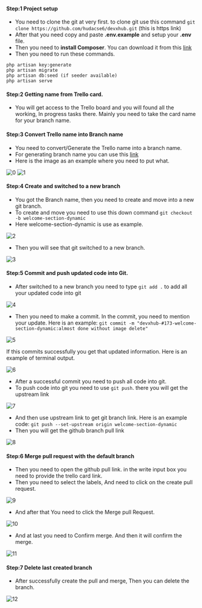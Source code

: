 #### Step:1 Project setup
- You need to clone the git at very first. to clone git use this command `git clone https://github.com/hudacse6/devxhub.git` (this is https link)
- After that you need copy and paste **.env.example** and setup your **.env** file.
- Then you need to **install Composer**. You can download it from this [link](https://getcomposer.org/download/)
- Then you need to run these commands.
```
php artisan key:generate
php artisan migrate
php artisan db:seed (if seeder available)
php artisan serve
```


#### Step:2 Getting name from Trello card.
- You will get access to the Trello board and you will found all the working, In progress tasks there. Mainly you need to take the card name for your branch name.
#### Step:3 Convert Trello name into Branch name
- You need to convert/Generate the Trello name into a branch name. 
- For generating branch name you can use this [link](https://devtools.stackblitz.io/)
- Here is the image as an example where you need to put what. 

![0](https://user-images.githubusercontent.com/19493662/116362897-61ead100-a824-11eb-9340-6d9250693751.png)
![1](https://user-images.githubusercontent.com/19493662/116362921-68794880-a824-11eb-8659-33b155062841.png)

#### Step:4 Create and switched to a new branch
- You got the Branch name, then you need to create and move into a new git branch.
- To create and move you need to use this down command
`git checkout -b welcome-section-dynamic` 
- Here welcome-section-dynamic is use as example.


![2](https://user-images.githubusercontent.com/19493662/116362943-6d3dfc80-a824-11eb-9b9e-f65016d2bf4d.PNG)

- Then you will see that git switched to a new branch.


![3](https://user-images.githubusercontent.com/19493662/116362967-74fda100-a824-11eb-836d-1845213f856f.png)




#### Step:5 Commit and push updated code into Git.
- After switched to a new branch you need to type `git add .` to add all your updated code into git

![4](https://user-images.githubusercontent.com/19493662/116362986-7929be80-a824-11eb-9f89-5062fb087f4e.png)

- Then you need to make a commit. In the commit, you need to mention your update.
Here is an example: `git commit -m "devxhub-#173-welcome-section-dynamic:almost done without image delete"`

![5](https://user-images.githubusercontent.com/19493662/116363008-7dee7280-a824-11eb-8a3b-badc594f9a5e.png)

If this commits successfully you get that updated information.
Here is an example of terminal output.

![6](https://user-images.githubusercontent.com/19493662/116363031-82b32680-a824-11eb-969b-c3f9409af92f.png)

- After a successful commit you need to push all code into git.
- To push code into git you need to use `git push`. there you will get the upstream link

![7](https://user-images.githubusercontent.com/19493662/116363044-86df4400-a824-11eb-8b81-1ec4bbba6136.png)

- And then use upstream link to get git branch link.
Here is an example code: `git push --set-upstream origin welcome-section-dynamic`
- Then you will get the github branch pull link

![8](https://user-images.githubusercontent.com/19493662/116363093-952d6000-a824-11eb-9862-4ec45fcf5678.png)



#### Step:6 Merge pull request with the default branch
- Then you need to open the github pull link. in the write input box you need to provide the trello card link.
- Then you need to select the labels, And need to click on the create pull request.

![9](https://user-images.githubusercontent.com/19493662/116363106-99597d80-a824-11eb-8a47-4f71a04b8219.png)

- And after that You need to click the Merge pull Request.

![10](https://user-images.githubusercontent.com/19493662/116363112-9c546e00-a824-11eb-9dfc-94d75d35d953.png)

- And at last you need to Confirm merge. And then it will confirm the merge. 

![11](https://user-images.githubusercontent.com/19493662/116363127-9f4f5e80-a824-11eb-9182-7fce1edc87db.png)


#### Step:7 Delete last created branch
- After successfully create the pull and merge, Then you can delete the branch.

![12](https://user-images.githubusercontent.com/19493662/116363134-a24a4f00-a824-11eb-90e6-3f97c7cfd2f7.png)

